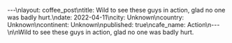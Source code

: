 ---\nlayout: coffee_post\ntitle: Wild to see these guys in action, glad no one was badly hurt.\ndate: 2022-04-11\ncity: Unknown\ncountry: Unknown\ncontinent: Unknown\npublished: true\ncafe_name: Action\n---\n\nWild to see these guys in action, glad no one was badly hurt.